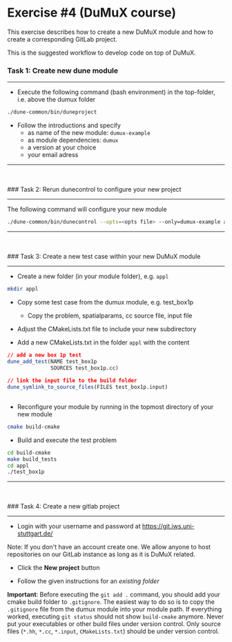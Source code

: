 # Exercise #4 (DuMuX course)

This exercise describes how to create a new DuMuX module 
and how to create a corresponding GitLab project.

This is the suggested
workflow to develop code on top of DuMuX. 

### Task 1: Create new dune module
<hr>

* Execute the following command (bash environment) in the top-folder, i.e. above the dumux folder

```bash
./dune-common/bin/duneproject
```

* Follow the introductions and specify
    * as name of the new module: `dumux-example`
    * as module dependencies: `dumux`
    * a version at your choice
    * your email adress

<hr><br><br>
### Task 2: Rerun dunecontrol to configure your new project 
<hr>

The following command will configure your new module

```bash
./dune-common/bin/dunecontrol --opts=<opts file> --only=dumux-example all
```

<hr><br><br>
### Task 3: Create a new test case within your new DuMuX module
<hr>

* Create a new folder (in your module folder), e.g. `appl`

```bash
mkdir appl
```

* Copy some test case from the dumux module, e.g. test_box1p
    * Copy the problem, spatialparams, cc source file, input file

* Adjust the CMakeLists.txt file to include your new subdirectory

* Add a new CMakeLists.txt in the folder `appl` with the content

```cmake
// add a new box 1p test
dune_add_test(NAME test_box1p
              SOURCES test_box1p.cc)
              
// link the input file to the build folder
dune_symlink_to_source_files(FILES test_box1p.input)
              
```

* Reconfigure your module by running in the topmost directory of your new module

```bash
cmake build-cmake
```

* Build and execute the test problem

```bash
cd build-cmake
make build_tests
cd appl
./test_box1p
```

<hr><br><br>
### Task 4: Create a new gitlab project
<hr>

* Login with your username and password at https://git.iws.uni-stuttgart.de/

Note: If you don't have an account create one. We allow anyone to host repositories
on our GitLab instance as long as it is DuMuX related.

* Click the **New project** button

* Follow the given instructions for an *existing folder* 

**Important**: Before executing the `git add .` command, you should add your cmake build folder to `.gitignore`. 
The easiest way to do so is to copy the `.gitignore` file from the dumux module into your module path. If everything
worked, executing `git status` should not show `build-cmake` anymore. Never put your executables or other build files
under version control. Only source files (`*.hh`, `*.cc`, `*.input`, `CMakeLists.txt`) should be under version control.
